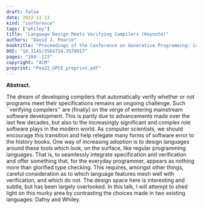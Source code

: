 ```yaml
---
draft: false
date: 2022-11-13
kind: "conference"
tags: ["whiley"]
title: "Language Design Meets Verifying Compilers (Keynote)"
authors: "David J. Pearce"
booktitle: "Proceedings of the Conference on Generative Programming: Concepts and Experiences"
DOI: "10.1145/3564719.3570917"
pages: "104--123"
copyright: "ACM"
preprint: "Pea22_GPCE_preprint.pdf"
---
```

**Abstract.**

The dream of developing compilers that automatically verify whether or not programs meet their specifications remains an ongoing challenge.  Such ``verifying compilers'' are (finally) on the verge of entering mainstream software development.  This is partly due to advancements made over the last few decades, but also to the increasingly significant and complex role software plays in the modern world.  As computer scientists, we should encourage this transition and help relegate many forms of software error to the history books.  One way of increasing adoption is to design languages around these tools which look, on the surface, like regular programming languages.  That is, to seamlessly integrate specification and verification and offer something that, for the everyday programmer, appears as nothing more than glorified type checking.  This requires, amongst other things, careful consideration as to which language features mesh well with verification, and which do not.  The design space here is interesting and subtle, but has been largely overlooked.  In this talk, I will attempt to shed light on this murky area by contrasting the choices made in two existing languages: Dafny and Whiley.

